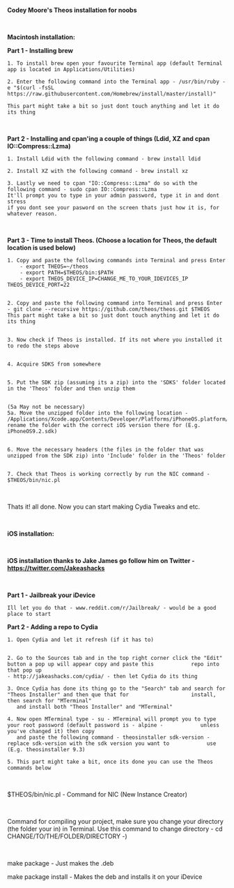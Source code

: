 **Codey Moore's Theos installation for noobs**

&nbsp;

**Macintosh installation:**

**Part 1 - Installing brew**

	1. To install brew open your favourite Terminal app (default Terminal app is located in Applications/Utilities)
  
	2. Enter the following command into the Terminal app - /usr/bin/ruby -e "$(curl -fsSL https://raw.githubusercontent.com/Homebrew/install/master/install)"
	
	This part might take a bit so just dont touch anything and let it do its thing
  
&nbsp;

**Part 2 - Installing and cpan'ing a couple of things (Ldid, XZ and cpan IO::Compress::Lzma)**

	1. Install Ldid with the following command - brew install ldid
	
	2. Install XZ with the following command - brew install xz
	
	3. Lastly we need to cpan "IO::Compress::Lzma" do so with the following command - sudo cpan IO::Compress::Lzma 
	It'll prompt you to type in your admin password, type it in and dont stress 
	if you dont see your pasword on the screen thats just how it is, for whatever reason.

&nbsp;

**Part 3 - Time to install Theos. (Choose a location for Theos, the default location is used below)**

	1. Copy and paste the following commands into Terminal and press Enter 
		- export THEOS=~/theos
		- export PATH=$THEOS/bin:$PATH
		- export THEOS_DEVICE_IP=CHANGE_ME_TO_YOUR_IDEVICES_IP THEOS_DEVICE_PORT=22
		
    
	2. Copy and paste the following command into Terminal and press Enter - git clone --recursive https://github.com/theos/theos.git $THEOS
	This part might take a bit so just dont touch anything and let it do its thing
	
  
	3. Now check if Theos is installed. If its not where you installed it to redo the steps above
	
  
	4. Acquire SDKS from somewhere 
	
  
	5. Put the SDK zip (assuming its a zip) into the 'SDKS' folder located in the 'Theos' folder and then unzip them
	
  
	(5a May not be necessary)
	5a. Move the unzipped folder into the following location - /Applications/Xcode.app/Contents/Developer/Platforms/iPhoneOS.platform/Developer/SDKs
	rename the folder with the correct iOS version there for (E.g. iPhoneOS9.2.sdk)
	
  
	6. Move the necessary headers (the files in the folder that was unzipped from the SDK zip) into 'Include' folder in the 'Theos' folder
	
  
	7. Check that Theos is working correctly by run the NIC command - $THEOS/bin/nic.pl

&nbsp;

Thats it! all done. Now you can start making Cydia Tweaks and etc. 

&nbsp;

**iOS installation:**

&nbsp;

**iOS installation thanks to Jake James go follow him on Twitter - https://twitter.com/Jakeashacks**

&nbsp;

**Part 1 - Jailbreak your iDevice**


	Ill let you do that - www.reddit.com/r/Jailbreak/ - would be a good place to start



**Part 2 - Adding a repo to Cydia**

	1. Open Cydia and let it refresh (if it has to)
	
	
	2. Go to the Sources tab and in the top right corner click the "Edit" button a pop up will appear copy and paste this 	         repo into that pop up
	- http://jakeashacks.com/cydia/ - then let Cydia do its thing
	
	3. Once Cydia has done its thing go to the "Search" tab and search for "Theos Installer" and then que that for                    install, then search for "MTerminal"
	   and install both "Theos Installer" and "MTerminal"
	
	4. Now open MTerminal type - su - MTerminal will prompt you to type your root password (default password is - alpine -            unless you've changed it) then copy 
	   and paste the following command - theosinstaller sdk-version - replace sdk-version with the sdk version you want to            use (E.g. theosinstaller 9.3)
	
	5. This part might take a bit, once its done you can use the Theos commands below

&nbsp;

$THEOS/bin/nic.pl - Command for NIC (New Instance Creator) 

&nbsp;

Command for compiling your project, make sure you change your directory (the folder your in) in Terminal.
Use this command to change directory - cd CHANGE/TO/THE/FOLDER/DIRECTORY -)

&nbsp;

make package - Just makes the .deb

make package install - Makes the deb and installs it on your iDevice

